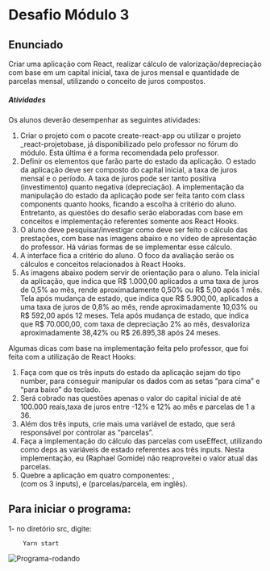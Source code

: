 # Desafio Módulo 3 #

## Enunciado

Criar uma aplicação com React, realizar cálculo de valorização/depreciação com base em um capital inicial, taxa de juros mensal e quantidade de parcelas mensal, utilizando o conceito de juros compostos.

##### Atividades

Os alunos deverão desempenhar as seguintes atividades:

1. Criar o projeto com o pacote create-react-app ou utilizar o projeto _react-projetobase, já disponibilizado pelo professor no fórum do módulo. Esta última é a forma recomendada pelo professor.
2. Definir os elementos que farão parte do estado da aplicação. O estado da
aplicação deve ser composto do capital inicial, a taxa de juros mensal e o
período. A taxa de juros pode ser tanto positiva (investimento) quanto negativa (depreciação). A implementação da manipulação do estado da aplicação pode ser feita tanto com class components quanto hooks, ficando a escolha à critério do aluno. Entretanto, as questões do desafio serão elaboradas com base em conceitos e implementação referentes somente aos React Hooks.
3. O aluno deve pesquisar/investigar como deve ser feito o cálculo das prestações, com base nas imagens abaixo e no vídeo de apresentação do professor. Há várias formas de se implementar esse cálculo.
4. A interface fica a critério do aluno. O foco da avaliação serão os cálculos e conceitos relacionados à React Hooks.
5. As imagens abaixo podem servir de orientação para o aluno.
Tela inicial da aplicação, que indica que R$ 1.000,00 aplicados a uma taxa de juros de 0,5% ao mês, rende aproximadamente 0,50% ou R$ 5,00 após 1 mês.
Tela após mudança de estado, que indica que R$ 5.900,00, aplicados a uma taxa de juros de 0,8% ao mês, rende aproximadamente 10,03% ou R$ 592,00 após 12 meses. Tela após mudança de estado, que indica que R$ 70.000,00, com taxa de depreciação 2% ao mês, desvaloriza aproximadamente 38,42% ou R$ 26.895,38 após 24 meses. 

Algumas dicas com base na implementação feita pelo professor, que foi feita com a utilização de React Hooks:

1. Faça com que os três inputs do estado da aplicação sejam do tipo number, para conseguir manipular os dados com as setas “para cima” e “para baixo” do teclado.
2. Será cobrado nas questões apenas o valor do capital inicial de até 100.000 reais,taxa de juros entre -12% e 12% ao mês e parcelas de 1 a 36.
3. Além dos três inputs, crie mais uma variável de estado, que será responsável por controlar as “parcelas”.
4. Faça a implementação do cálculo das parcelas com useEffect, utilizando como deps as variáveis de estado referentes aos três inputs. Nesta implementação, eu (Raphael Gomide) não reaproveitei o valor atual das parcelas.
5. Quebre a aplicação em quatro componentes: <App />, <Form /> (com os 3 inputs),
<Installments /> e <Installment /> (parcelas/parcela, em inglês).


## Para iniciar o programa:

1- no diretório src, digite:

```
    Yarn start
 ```

![Programa-rodando](https://j.gifs.com/L7QD3D.gif)



